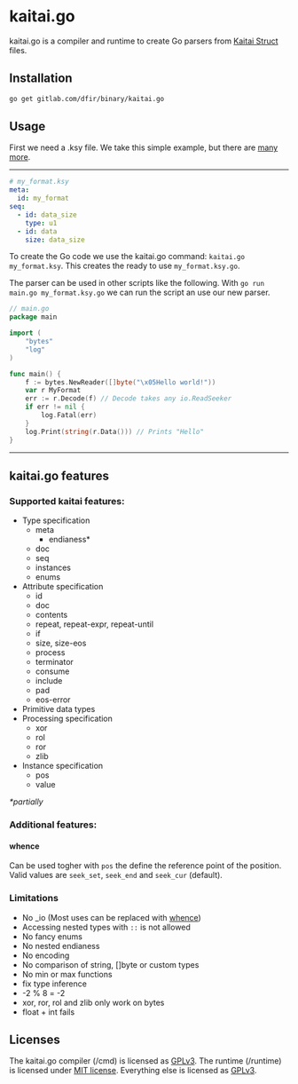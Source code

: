 # kaitai.go

kaitai.go is a compiler and runtime to create Go parsers from [Kaitai Struct](http://kaitai.io/) files.

## Installation
```sh
go get gitlab.com/dfir/binary/kaitai.go
```

## Usage

First we need a .ksy file. We take this simple example, but there are [many more](http://formats.kaitai.io/).

****
```yaml
# my_format.ksy
meta:
  id: my_format
seq:
  - id: data_size
    type: u1
  - id: data
    size: data_size
```

To create the Go code we use the kaitai.go command: `kaitai.go my_format.ksy`. This creates the ready to use `my_format.ksy.go`.

The parser can be used in other scripts like the following. With `go run main.go my_format.ksy.go` we can run the script an use our new parser.

```go
// main.go
package main

import (
	"bytes"
	"log"
)

func main() {
	f := bytes.NewReader([]byte("\x05Hello world!"))
	var r MyFormat
	err := r.Decode(f) // Decode takes any io.ReadSeeker
	if err != nil {
		log.Fatal(err)
	}
	log.Print(string(r.Data())) // Prints "Hello"
}
```

---

## kaitai.go features

### Supported kaitai features:

 - Type specification
    - meta
        - endianess*
    - doc
    - seq
    - instances
    - enums
 - Attribute specification
    - id
    - doc
    - contents
    - repeat, repeat-expr, repeat-until
    - if
    - size, size-eos
    - process
    - terminator
    - consume
    - include
    - pad
    - eos-error
 - Primitive data types
 - Processing specification
    - xor
    - rol
    - ror
    - zlib
 - Instance specification
    - pos
    - value

_*partially_

### Additional features:

#### whence

Can be used togher with `pos` the define the reference point of the position. Valid values are `seek_set`, `seek_end` and `seek_cur` (default).

### Limitations

 - No _io (Most uses can be replaced with [whence](#whence))
 - Accessing nested types with `::` is not allowed
 - No fancy enums
 - No nested endianess
 - No encoding
 - No comparison of string, []byte or custom types
 - No min or max functions
 - fix type inference
 - -2 % 8 = -2
 - xor, ror, rol and zlib only work on bytes
 - float + int fails


## Licenses
The kaitai.go compiler (/cmd) is licensed as [GPLv3](licences/gpl-3.0.txt).
The runtime (/runtime) is licensed under [MIT license](licences/mit.txt).
Everything else is licensed as [GPLv3](licences/gpl-3.0.txt).

